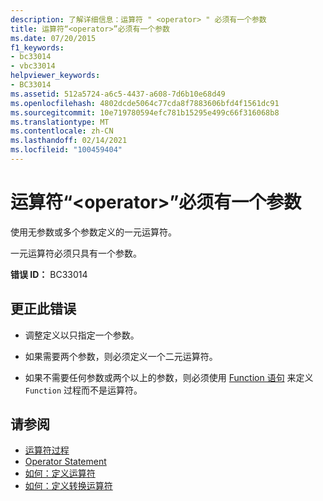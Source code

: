 ```yaml
---
description: 了解详细信息：运算符 " <operator> " 必须有一个参数
title: 运算符“<operator>”必须有一个参数
ms.date: 07/20/2015
f1_keywords:
- bc33014
- vbc33014
helpviewer_keywords:
- BC33014
ms.assetid: 512a5724-a6c5-4437-a608-7d6b10e68d49
ms.openlocfilehash: 4802dcde5064c77cda8f7883606bfd4f1561dc91
ms.sourcegitcommit: 10e719780594efc781b15295e499c66f316068b8
ms.translationtype: MT
ms.contentlocale: zh-CN
ms.lasthandoff: 02/14/2021
ms.locfileid: "100459404"
---
```

# <a name="operator-operator-must-have-one-parameter"></a>运算符“\<operator>”必须有一个参数

使用无参数或多个参数定义的一元运算符。  
  
 一元运算符必须只具有一个参数。  
  
 **错误 ID：** BC33014  
  
## <a name="to-correct-this-error"></a>更正此错误  
  
- 调整定义以只指定一个参数。  
  
- 如果需要两个参数，则必须定义一个二元运算符。  
  
- 如果不需要任何参数或两个以上的参数，则必须使用 [Function 语句](../language-reference/statements/function-statement.md) 来定义 `Function` 过程而不是运算符。  
  
## <a name="see-also"></a>请参阅

- [运算符过程](../programming-guide/language-features/procedures/operator-procedures.md)
- [Operator Statement](../language-reference/statements/operator-statement.md)
- [如何：定义运算符](../programming-guide/language-features/procedures/how-to-define-an-operator.md)
- [如何：定义转换运算符](../programming-guide/language-features/procedures/how-to-define-a-conversion-operator.md)
